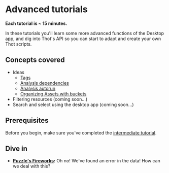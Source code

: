 # Advanced tutorials
**Each tutorial is ~ 15 minutes.**

In these tutorials you'll learn some more advanced functions of the Desktop app, and dig into Thot's API so you can start to adapt and create your own Thot scripts.

## Concepts covered
+ Ideas
    - [Tags](fireworks/README.md#reorganizing-data)
    - [Analysis dependencies](fireworks/README.md#analysis-dependencies)
    - [Analysis autorun](fireworks/README.md#analysis-dependencies)
    - [Organizing Assets with buckets](fireworks/README.md#organizing-assets)
+ Filtering resources (coming soon...)
+ Search and select using the desktop app (coming soon...)

## Prerequisites
Before you begin, make sure you've completed the [intermediate tutorial](/intermediate).

## Dive in
+ **[Puzzle's Fireworks](fireworks):** Oh no! We've found an error in the data! How can we deal with this?
